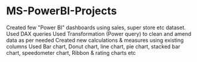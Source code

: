 # MS-PowerBI-Projects
Created few "Power BI" dashboards using sales, super store etc dataset.
Used DAX queries
Used Transformation (Power query) to clean and amend data as per needed
Created new calculations & measures using existing columns
Used Bar chart, Donut chart, line chart, pie chart, stacked bar chart, speedometer chart, Ribbon & rating charts etc
